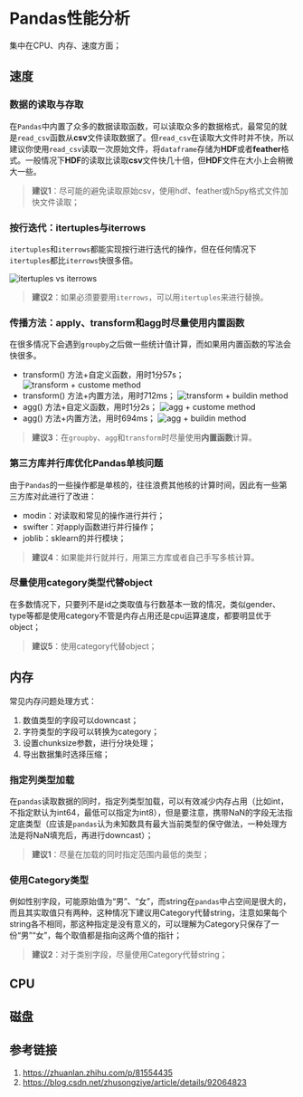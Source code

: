 # Pandas性能分析

集中在CPU、内存、速度方面；

## 速度

### 数据的读取与存取

在`Pandas`中内置了众多的数据读取函数，可以读取众多的数据格式，最常见的就是`read_csv`函数从**csv**文件读取数据了。但`read_csv`在读取大文件时并不快，所以建议你使用`read_csv`读取一次原始文件，将`dataframe`存储为**HDF**或者**feather**格式。一般情况下**HDF**的读取比读取**csv**文件快几十倍，但**HDF**文件在大小上会稍微大一些。

> **建议1**：尽可能的避免读取原始csv，使用hdf、feather或h5py格式文件加快文件读取；

### 按行迭代：itertuples与iterrows

`itertuples`和`iterrows`都能实现按行进行迭代的操作，但在任何情况下`itertuples`都比`iterrows`快很多倍。

![itertuples vs iterrows](https://www.zhihu.com/equation?tex=%5Cbegin%7Barray%7D%5Bb%5D%7B%7Cc%7Cc%7C%7D++%5Chline%E8%A1%A8%E6%A0%BC%E8%A1%8C%E6%95%B0+%261K%E8%A1%8C%26+10K%E8%A1%8C%26100K%E8%A1%8C%261000K%E8%A1%8C%5C%5C++%5Chline+iterrows%E6%80%BB%E7%94%A8%E6%97%B6+%26+58ms%26361ms%263.06s%2630.3s%5C%5C+%5Chline+itertuples%E6%80%BB%E7%94%A8%E6%97%B6+%26+8ms%2617ms%2658ms%26577ms%5C%5C+%5Chline++%5Cend%7Barray%7D%5C%5C)

> **建议2**：如果必须要要用`iterrows`，可以用`itertuples`来进行替换。

### 传播方法：apply、transform和agg时尽量使用内置函数

在很多情况下会遇到`groupby`之后做一些统计值计算，而如果用内置函数的写法会快很多。

- transform() 方法+自定义函数，用时1分57s；
![transform + custome method](https://pic1.zhimg.com/80/v2-f5904ee81b339402f75b7a3753f4100c_hd.jpg)
- transform() 方法+内置方法，用时712ms；
![transform + buildin method](https://pic1.zhimg.com/80/v2-e610e7d4df872cc6a45cdad8683fc03c_hd.jpg)
- agg() 方法+自定义函数，用时1分2s；
![agg + custome method](https://pic1.zhimg.com/80/v2-3a0cea2593791d3862d494a169b1983c_hd.jpg)
- agg() 方法+内置方法，用时694ms；
![agg + buildin method](https://pic4.zhimg.com/80/v2-b45b306e229a97a74544537c2257b7c3_hd.jpg)

> **建议3**：在`groupby`、`agg`和`transform`时尽量使用**内置函数**计算。

### 第三方库并行库优化Pandas单核问题

由于`Pandas`的一些操作都是单核的，往往浪费其他核的计算时间，因此有一些第三方库对此进行了改进：

- modin：对读取和常见的操作进行并行；
- swifter：对apply函数进行并行操作；
- joblib：sklearn的并行模块；

> **建议4**：如果能并行就并行，用第三方库或者自己手写多核计算。

### 尽量使用category类型代替object

在多数情况下，只要列不是id之类取值与行数基本一致的情况，类似gender、type等都是使用category不管是内存占用还是cpu运算速度，都要明显优于object；

> **建议5**：使用category代替object；

## 内存

常见内存问题处理方式：
1. 数值类型的字段可以downcast；
2. 字符类型的字段可以转换为category；
3. 设置chunksize参数，进行分块处理；
4. 导出数据集时选择压缩；

### 指定列类型加载

在`pandas`读取数据的同时，指定列类型加载，可以有效减少内存占用（比如int，不指定默认为int64，最低可以指定为int8），但是要注意，携带NaN的字段无法指定底类型（应该是`pandas`认为未知数具有最大当前类型的保守做法，一种处理方法是将NaN填充后，再进行downcast）；

> **建议1**：尽量在加载的同时指定范围内最低的类型；

### 使用Category类型

例如性别字段，可能原始值为“男”、“女”，而string在`pandas`中占空间是很大的，而且其实取值只有两种，这种情况下建议用Category代替string，注意如果每个string各不相同，那这种指定是没有意义的，可以理解为Category只保存了一份“男”“女”，每个取值都是指向这两个值的指针；

> **建议2**：对于类别字段，尽量使用Category代替string；

## CPU

## 磁盘

## 参考链接

1. https://zhuanlan.zhihu.com/p/81554435
2. https://blog.csdn.net/zhusongziye/article/details/92064823
